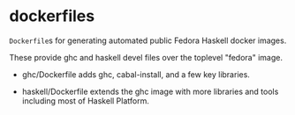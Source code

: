 dockerfiles
===========
`Dockerfile`s for generating automated public Fedora Haskell docker images.

These provide ghc and haskell devel files over the toplevel "fedora" image.

* ghc/Dockerfile adds ghc, cabal-install, and a few key libraries.

* haskell/Dockerfile extends the ghc image with more libraries and tools
including most of Haskell Platform.
